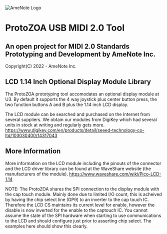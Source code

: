 ![AmeNote Logo](https://amenote.com/wp-content/uploads/2022/05/cropped-Amenote-Horizontal-True-White-Medium-2240-1-1.jpg)

# ProtoZOA USB MIDI 2.0 Tool
## An open project for MIDI 2.0 Standards Prototyping and Development by AmeNote Inc.
Copyright(C) 2022 - AmeNote Inc.

## LCD 1.14 Inch Optional Display Module Library

The ProtoZOA prototyping tool accomodates an optional display module at U3. By default it supports the 4 way joystick
plus center button press, the two function buttons A and B plus the 1.14 inch LCD display.

The LCD module can be searched and purchased on the Internet from several suppliers. We obtain our modules from DigiKey
which had several units in stock at writing and regularly gets more.
https://www.digikey.com/en/products/detail/seeed-technology-co-ltd/103030400/14317043

## More Information
More information on the LCD module including the pinouts of the connector and the LCD driver library can be found
at the WaveShare website (the manufacturers of the module).
https://www.waveshare.com/wiki/Pico-LCD-1.14

NOTE: The ProtoZOA shares the SPI connection to the display module with the cap touch module. Mainly done due to
limited I/O count, this is acheived by having the chip select line (GP9) to an inverter to the cap touch IC.
Therefore the LCD CS maintains its current level for enable, however the disable is now inverted for the enable to
the captouch IC. You cannot assume the state of the SPI hardware when starting to use communications to the
LCD and should configure just prior to asserting chip select. The examples here should show this clearly.
